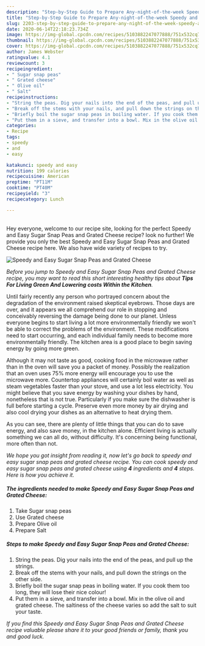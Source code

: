 ```yaml
---
description: "Step-by-Step Guide to Prepare Any-night-of-the-week Speedy and Easy Sugar Snap Peas and Grated Cheese"
title: "Step-by-Step Guide to Prepare Any-night-of-the-week Speedy and Easy Sugar Snap Peas and Grated Cheese"
slug: 2203-step-by-step-guide-to-prepare-any-night-of-the-week-speedy-and-easy-sugar-snap-peas-and-grated-cheese
date: 2020-06-14T22:18:23.734Z
image: https://img-global.cpcdn.com/recipes/5103882247077888/751x532cq70/speedy-and-easy-sugar-snap-peas-and-grated-cheese-recipe-main-photo.jpg
thumbnail: https://img-global.cpcdn.com/recipes/5103882247077888/751x532cq70/speedy-and-easy-sugar-snap-peas-and-grated-cheese-recipe-main-photo.jpg
cover: https://img-global.cpcdn.com/recipes/5103882247077888/751x532cq70/speedy-and-easy-sugar-snap-peas-and-grated-cheese-recipe-main-photo.jpg
author: James Webster
ratingvalue: 4.1
reviewcount: 3
recipeingredient:
- " Sugar snap peas"
- " Grated cheese"
- " Olive oil"
- " Salt"
recipeinstructions:
- "String the peas. Dig your nails into the end of the peas, and pull up the strings."
- "Break off the stems with your nails, and pull down the strings on the other side."
- "Briefly boil the sugar snap peas in boiling water. If you cook them too long, they will lose their nice colour!"
- "Put them in a sieve, and transfer into a bowl. Mix in the olive oil and grated cheese. The saltiness of the cheese varies so add the salt to suit your taste."
categories:
- Recipe
tags:
- speedy
- and
- easy

katakunci: speedy and easy 
nutrition: 199 calories
recipecuisine: American
preptime: "PT11M"
cooktime: "PT40M"
recipeyield: "3"
recipecategory: Lunch

---
```

<br>
Hey everyone, welcome to our recipe site, looking for the perfect Speedy and Easy Sugar Snap Peas and Grated Cheese recipe? look no further! We provide you only the best Speedy and Easy Sugar Snap Peas and Grated Cheese recipe here. We also have wide variety of recipes to try.
<br>


![Speedy and Easy Sugar Snap Peas and Grated Cheese](https://img-global.cpcdn.com/recipes/5103882247077888/751x532cq70/speedy-and-easy-sugar-snap-peas-and-grated-cheese-recipe-main-photo.jpg)

<i>Before you jump to Speedy and Easy Sugar Snap Peas and Grated Cheese recipe, you may want to read this short interesting healthy tips about 
<strong>Tips For Living Green And Lowering costs Within the Kitchen</strong>.</i>
</br>

Until fairly recently any person who portrayed concern about the degradation of the environment raised skeptical eyebrows. Those days are over, and it appears we all comprehend our role in stopping and conceivably reversing the damage being done to our planet. Unless everyone begins to start living a lot more environmentally friendly we won't be able to correct the problems of the environment. These modifications need to start occurring, and each individual family needs to become more environmentally friendly. The kitchen area is a good place to begin saving energy by going more green.

Although it may not taste as good, cooking food in the microwave rather than in the oven will save you a packet of money. Possibly the realization that an oven uses 75% more energy will encourage you to use the microwave more. Countertop appliances will certainly boil water as well as steam vegetables faster than your stove, and use a lot less electricity. You might believe that you save energy by washing your dishes by hand, nonetheless that is not true. Particularly if you make sure the dishwasher is full before starting a cycle. Preserve even more money by air drying and also cool drying your dishes as an alternative to heat drying them.

As you can see, there are plenty of little things that you can do to save energy, and also save money, in the kitchen alone. Efficient living is actually something we can all do, without difficulty. It's concerning being functional, more often than not.


<i>We hope you got insight from reading it, now let's go back to speedy and easy sugar snap peas and grated cheese recipe. You can cook speedy and easy sugar snap peas and grated cheese using <strong>4</strong> ingredients and <strong>4</strong> steps. Here is how you achieve it.
</i>

##### The ingredients needed to make Speedy and Easy Sugar Snap Peas and Grated Cheese:

1. Take  Sugar snap peas
1. Use  Grated cheese
1. Prepare  Olive oil
1. Prepare  Salt


##### Steps to make Speedy and Easy Sugar Snap Peas and Grated Cheese:

1. String the peas. Dig your nails into the end of the peas, and pull up the strings.
1. Break off the stems with your nails, and pull down the strings on the other side.
1. Briefly boil the sugar snap peas in boiling water. If you cook them too long, they will lose their nice colour!
1. Put them in a sieve, and transfer into a bowl. Mix in the olive oil and grated cheese. The saltiness of the cheese varies so add the salt to suit your taste.


<i>If you find this Speedy and Easy Sugar Snap Peas and Grated Cheese recipe valuable please share it to your good friends or family, thank you and good luck.</i>
